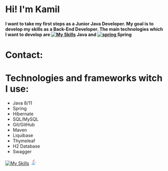 
# Hi! I'm Kamil
#### I want to take my first steps as a Junior Java Developer. My goal is to develop my skills as a Back-End Developer. The main technologies which I want to develop are [![My Skills](https://skills.thijs.gg/icons?i=java)](https://skills.thijs.gg)  Java and  <a href="https://spring.io/" target="_blank" rel="noreferrer"> <img src="https://www.vectorlogo.zone/logos/springio/springio-icon.svg" alt="spring" width="20" height="20"/> </a> Spring

# Contact:


# Technologies and frameworks witch I use:

* Java 8/11
* Spring
* Hibernate
* SQL/MySQL
* Git/GitHub
* Maven
* Liquibase
* Thymeleaf
* H2 Database
* Swagger


[![My Skills](https://skills.thijs.gg/icons?i=js,html,css,wasm)](https://skills.thijs.gg)
<a href="https://www.java.com" target="_blank" rel="noreferrer"> <img src="https://raw.githubusercontent.com/devicons/devicon/master/icons/java/java-original.svg" alt="java" width="20" height="20"/> </a>
